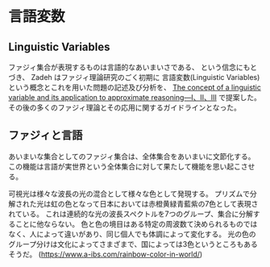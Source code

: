 # 言語変数

## Linguistic Variables
ファジィ集合が表現するものは言語的なあいまいさである、
という信念にもとづき、
Zadeh はファジィ理論研究のごく初期に
言語変数(Linguistic Variables)という概念とこれを用いた問題の記述及び分析を、
[The concept of a linguistic variable and its application to approximate reasoning—I、II、III](https://www.sciencedirect.com/science/article/abs/pii/0020025575900365)
で提案した。
その後の多くのファジィ理論とその応用に関するガイドラインとなった。

## ファジィと言語
あいまいな集合としてのファジィ集合は、全体集合をあいまいに文節化する。
この機能は言語が実世界という全体集合に対して果たして機能を思い起こさせる。

可視光は様々な波長の光の混合として様々な色として発現する。
プリズムで分解された光は虹の色となって日本においては赤橙黄緑青藍紫の7色として表現されている。
これは連続的な光の波長スペクトルを7つのグループ、集合に分解することに他ならない。
色と色の境目はある特定の周波数て決められるものではなく、人によって違いがあり、同じ個人でも体調によって変化する。
光の色のグループ分けは文化によってさまざまで、国によっては3色というところもあるそうだ。
(https://www.a-ibs.com/rainbow-color-in-world/)

